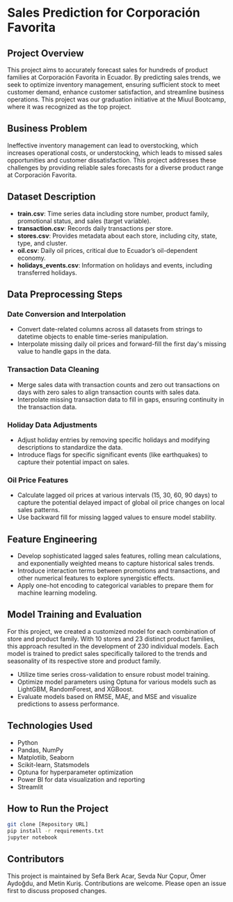 # Sales Prediction for Corporación Favorita

## Project Overview

This project aims to accurately forecast sales for hundreds of product families at Corporación Favorita in Ecuador. By predicting sales trends, we seek to optimize inventory management, ensuring sufficient stock to meet customer demand, enhance customer satisfaction, and streamline business operations. This project was our graduation initiative at the Miuul Bootcamp, where it was recognized as the top project.

## Business Problem

Ineffective inventory management can lead to overstocking, which increases operational costs, or understocking, which leads to missed sales opportunities and customer dissatisfaction. This project addresses these challenges by providing reliable sales forecasts for a diverse product range at Corporación Favorita.

## Dataset Description

- **train.csv**: Time series data including store number, product family, promotional status, and sales (target variable).
- **transaction.csv**: Records daily transactions per store.
- **stores.csv**: Provides metadata about each store, including city, state, type, and cluster.
- **oil.csv**: Daily oil prices, critical due to Ecuador’s oil-dependent economy.
- **holidays_events.csv**: Information on holidays and events, including transferred holidays.

## Data Preprocessing Steps

### Date Conversion and Interpolation
- Convert date-related columns across all datasets from strings to datetime objects to enable time-series manipulation.
- Interpolate missing daily oil prices and forward-fill the first day's missing value to handle gaps in the data.

### Transaction Data Cleaning
- Merge sales data with transaction counts and zero out transactions on days with zero sales to align transaction counts with sales data.
- Interpolate missing transaction data to fill in gaps, ensuring continuity in the transaction data.

### Holiday Data Adjustments
- Adjust holiday entries by removing specific holidays and modifying descriptions to standardize the data.
- Introduce flags for specific significant events (like earthquakes) to capture their potential impact on sales.

### Oil Price Features
- Calculate lagged oil prices at various intervals (15, 30, 60, 90 days) to capture the potential delayed impact of global oil price changes on local sales patterns.
- Use backward fill for missing lagged values to ensure model stability.

## Feature Engineering

- Develop sophisticated lagged sales features, rolling mean calculations, and exponentially weighted means to capture historical sales trends.
- Introduce interaction terms between promotions and transactions, and other numerical features to explore synergistic effects.
- Apply one-hot encoding to categorical variables to prepare them for machine learning modeling.

## Model Training and Evaluation

For this project, we created a customized model for each combination of store and product family. With 10 stores and 23 distinct product families, this approach resulted in the development of 230 individual models. Each model is trained to predict sales specifically tailored to the trends and seasonality of its respective store and product family.

- Utilize time series cross-validation to ensure robust model training.
- Optimize model parameters using Optuna for various models such as LightGBM, RandomForest, and XGBoost.
- Evaluate models based on RMSE, MAE, and MSE and visualize predictions to assess performance.

## Technologies Used

- Python
- Pandas, NumPy
- Matplotlib, Seaborn
- Scikit-learn, Statsmodels
- Optuna for hyperparameter optimization
- Power BI for data visualization and reporting
- Streamlit

## How to Run the Project

```bash
git clone [Repository URL]
pip install -r requirements.txt
jupyter notebook
```

## Contributors
This project is maintained by Sefa Berk Acar, Sevda Nur Çopur, Ömer Aydoğdu, and Metin Kuriş. Contributions are welcome. Please open an issue first to discuss proposed changes.
